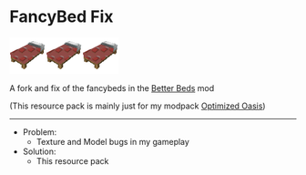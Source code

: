 # FancyBed Fix
![icon](https://github.com/SteamWo1f/BetterBeds-FancyBed_Fix/blob/main/icon.png?raw=true)![icon](https://github.com/SteamWo1f/BetterBeds-FancyBed_Fix/blob/main/icon.png?raw=true)![icon](https://github.com/SteamWo1f/BetterBeds-FancyBed_Fix/blob/main/icon.png?raw=true)

A fork and fix of the fancybeds in the [Better Beds](https://github.com/TeamMidnightDust/BetterBeds) mod

(This resource pack is mainly just for my modpack [Optimized Oasis](https://steamwo1f.github.io/OOS/))

---

- Problem:
  - Texture and Model bugs in my gameplay
- Solution:
  - This resource pack 

